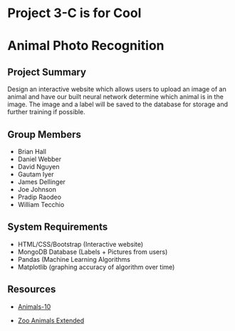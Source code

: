 # Project 3-C is for Cool

# Animal Photo Recognition 
## Project Summary

<p> Design an interactive website which allows users to upload an image of an animal and have our built neural network determine which animal is in the image. The image and a label will be saved to the database for storage and further training if possible.</p>

## Group Members 
* Brian Hall 
* Daniel Webber
* David Nguyen
* Gautam Iyer
* James Dellinger
* Joe Johnson
* Pradip Raodeo
* William Tecchio

## System Requirements
* HTML/CSS/Bootstrap (Interactive website)
* MongoDB Database (Labels + Pictures from users)
* Pandas (Machine Learning Algorithms
* Matplotlib (graphing accuracy of algorithm over time)

## Resources
* <p><a href= "https://www.kaggle.com/datasets/viratkothari/animal10">Animals-10</a> 
* <p><a href= "https://www.kaggle.com/datasets/agajorte/zoo-animals-extended-dataset">Zoo Animals Extended</a>
